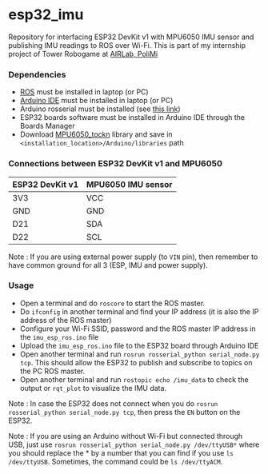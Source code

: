 # esp32_imu
Repository for interfacing ESP32 DevKit v1 with MPU6050 IMU sensor and publishing IMU readings to ROS over Wi-Fi. This is part of my internship project of Tower Robogame at [AIRLab, PoliMi](http://airlab.deib.polimi.it/)

### Dependencies
- [ROS](http://wiki.ros.org/ROS/Installation) must be installed in laptop (or PC)
- [Arduino IDE](https://www.arduino.cc/en/Main/Software) must be installed in laptop (or PC) 
- Arduino rosserial must be installed (see [this link](http://wiki.ros.org/rosserial_arduino/Tutorials/Arduino%20IDE%20Setup))
- ESP32 boards software must be installed in Arduino IDE through the Boards Manager
- Download [MPU6050_tockn](https://github.com/tockn/MPU6050_tockn) library and save in `<installation_location>/Arduino/libraries` path

### Connections between ESP32 DevKit v1 and MPU6050 
| ESP32 DevKit v1  | MPU6050 IMU sensor |
| ------------- | ------------- |
| 3V3  | VCC  |
| GND  | GND  |
| D21  | SDA  |
| D22  | SCL  |

Note : If you are using external power supply (to `VIN` pin), then remember to have common ground for all 3 (ESP, IMU and power supply).

### Usage 
- Open a terminal and do `roscore` to start the ROS master. 
- Do `ifconfig` in another terminal and find your IP address (it is also the IP address of the ROS master)
- Configure your Wi-Fi SSID, password and the ROS master IP address in the `imu_esp_ros.ino` file
- Upload the `imu_esp_ros.ino` file to the ESP32 board through Arduino IDE
- Open another terminal and run `rosrun rosserial_python serial_node.py tcp`. This should allow the ESP32 to publish and subscribe to topics on the PC ROS master.
- Open another terminal and run `rostopic echo /imu_data` to check the output or `rqt_plot` to visualize the IMU data.

Note : In case the ESP32 does not connect when you do `rosrun rosserial_python serial_node.py tcp`, then press the `EN` button on the ESP32.

Note : If you are using an Arduino without Wi-Fi but connected through USB, just use `rosrun rosserial_python serial_node.py /dev/ttyUSB*` where you should replace the * by a number that you can find if you use `ls /dev/ttyUSB`. Sometimes, the command could be `ls /dev/ttyACM`.
